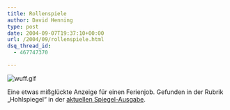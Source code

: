 ```yaml
---
title: Rollenspiele
author: David Henning
type: post
date: 2004-09-07T19:37:10+00:00
url: /2004/09/rollenspiele.html
dsq_thread_id:
  - 467747370

---
```

![wuff.gif][1]

Eine etwas mißglückte Anzeige für einen Ferienjob. Gefunden in der Rubrik &#8222;Hohlspiegel&#8220; in der [aktuellen Spiegel-Ausgabe][2].

 [1]: https://www.madcatswelt.org/images/wuff.gif
 [2]: http://www.spiegel.de/spiegel/0,1518,316694,00.html
